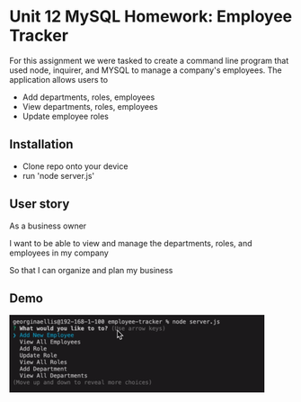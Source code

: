 # Unit 12 MySQL Homework: Employee Tracker

For this assignment we were tasked to create a command line program that used node, inquirer, and MYSQL to manage a company's employees. The application allows users to 
* Add departments, roles, employees
* View departments, roles, employees 
* Update employee roles



## Installation
* Clone repo onto your device
* run 'node server.js'

## User story 
As a business owner

I want to be able to view and manage the departments, roles, and employees in my company

So that I can organize and plan my business

## Demo
![gif of application](https://github.com/georgiellis/employee-tracker/blob/master/Screen%20Recording%202020-05-13%20at%2009.18%20pm.gif)
